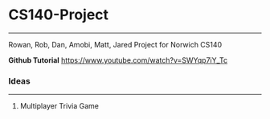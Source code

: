 # CS140-Project
---
Rowan, Rob, Dan, Amobi, Matt, Jared
Project for Norwich CS140

**Github Tutorial**
https://www.youtube.com/watch?v=SWYqp7iY_Tc

### Ideas
---
1. Multiplayer Trivia Game
